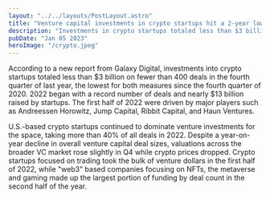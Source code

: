 ```yaml
---
layout: "../../layouts/PostLayout.astro"
title: "Venture capital investments in crypto startups hit a 2-year low in Q4 of 2022"
description: "Investments in crypto startups totaled less than $3 billion on fewer than 400 deals in Q4"
pubDate: "Jan 05 2023"
heroImage: "/crypto.jpeg"
---
```


According to a new report from Galaxy Digital, investments into crypto startups totaled less than $3 billion on fewer than 400 deals in the fourth quarter of last year, the lowest for both measures since the fourth quarter of 2020.
2022 began with a record number of deals and nearly $13 billion raised by startups. The first half of 2022 were driven by major players such as Andreessen Horowitz, Jump Capital, Ribbit Capital, and Haun Ventures.

U.S.-based crypto startups continued to dominate venture investments for the space, taking more than 40% of all deals in 2022.
Despite a year-on-year decline in overall venture capital deal sizes, valuations across the broader VC market rose slightly in Q4 while crypto prices dropped.
Crypto startups focused on trading took the bulk of venture dollars in the first half of 2022, while "web3" based companies focusing on NFTs, the metaverse and gaming made up the largest portion of funding by deal count in the second half of the year.

